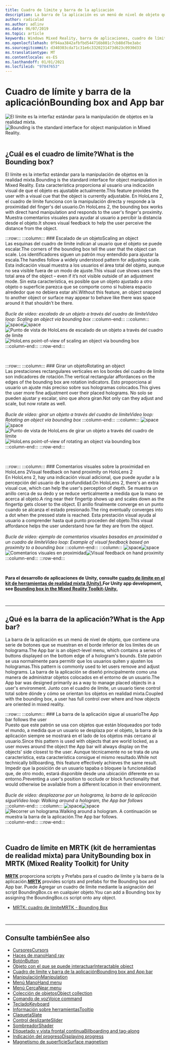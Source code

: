 ```yaml
---
title: Cuadro de límite y barra de la aplicación
description: La barra de la aplicación es un menú de nivel de objeto que contiene una serie de botones que se muestran en el borde inferior de los límites de un holograma.
author: radicalad
ms.author: adlinv
ms.date: 06/07/2019
ms.topic: article
keywords: Windows Mixed Reality, barra de aplicaciones, cuadro de límite, auriculares de realidad mixta, auriculares de realidad mixta de Windows, auriculares de realidad virtual, HoloLens, MRTK, kit de herramientas de realidad mixta
ms.openlocfilehash: 0f94aa3842afbfbd544716b801c7cb88d7be3abc
ms.sourcegitcommit: d340303cda71c31e6c3320231473d623c0930d33
ms.translationtype: MT
ms.contentlocale: es-ES
ms.lasthandoff: 01/01/2021
ms.locfileid: "97847653"
---
```

# <a name="bounding-box-and-app-bar"></a><span data-ttu-id="41c25-104">Cuadro de límite y barra de la aplicación</span><span class="sxs-lookup"><span data-stu-id="41c25-104">Bounding box and App bar</span></span>
<span data-ttu-id="41c25-105">![El límite es la interfaz estándar para la manipulación de objetos en la realidad mixta.](images/UX_Hero_BoundingBox.jpg)</span><span class="sxs-lookup"><span data-stu-id="41c25-105">![Bounding is the standard interface for object manipulation in Mixed Reality.](images/UX_Hero_BoundingBox.jpg)</span></span><br>
<br>

## <a name="what-is-the-bounding-box"></a><span data-ttu-id="41c25-106">¿Cuál es el cuadro de límite?</span><span class="sxs-lookup"><span data-stu-id="41c25-106">What is the Bounding box?</span></span>

<span data-ttu-id="41c25-107">El límite es la interfaz estándar para la manipulación de objetos en la realidad mixta.</span><span class="sxs-lookup"><span data-stu-id="41c25-107">Bounding is the standard interface for object manipulation in Mixed Reality.</span></span> <span data-ttu-id="41c25-108">Esta característica proporciona al usuario una indicación visual de que el objeto es ajustable actualmente.</span><span class="sxs-lookup"><span data-stu-id="41c25-108">This feature provides the user with a visual cue that the object is currently adjustable.</span></span> <span data-ttu-id="41c25-109">En HoloLens 2, el cuadro de límite funciona con la manipulación directa y responde a la proximidad del finger's del usuario.</span><span class="sxs-lookup"><span data-stu-id="41c25-109">On HoloLens 2, the bounding box works with direct hand manipulation and responds to the user's finger's proximity.</span></span> <span data-ttu-id="41c25-110">Muestra comentarios visuales para ayudar al usuario a percibir la distancia desde el objeto.</span><span class="sxs-lookup"><span data-stu-id="41c25-110">It shows visual feedback to help the user perceive the distance from the object.</span></span>

:::row:::
    :::column:::
        ### <a name="scaling-an-objectbr"></a><span data-ttu-id="41c25-111">Escalado de un objeto</span><span class="sxs-lookup"><span data-stu-id="41c25-111">Scaling an object</span></span><br>
        <span data-ttu-id="41c25-112">Las esquinas del cuadro de límite indican al usuario que el objeto se puede escalar.</span><span class="sxs-lookup"><span data-stu-id="41c25-112">The corners of the bounding box tell the user that the object can scale.</span></span> <span data-ttu-id="41c25-113">Los identificadores siguen un patrón muy entendido para ajustar la escala.</span><span class="sxs-lookup"><span data-stu-id="41c25-113">The handles follow a widely understood pattern for adjusting scale.</span></span> <span data-ttu-id="41c25-114">Esta indicación visual muestra a los usuarios el área total del objeto, aunque no sea visible fuera de un modo de ajuste.</span><span class="sxs-lookup"><span data-stu-id="41c25-114">This visual cue shows users the total area of the object – even if it’s not visible outside of an adjustment mode.</span></span> <span data-ttu-id="41c25-115">Sin esta característica, es posible que un objeto ajustado a otro objeto o superficie parezca que se comporte como si hubiera espacio alrededor que no debiera estar ahí.</span><span class="sxs-lookup"><span data-stu-id="41c25-115">Without this feature, an object snapped to another object or surface may appear to behave like there was space around it that shouldn’t be there.</span></span><br>
        <br>
        <span data-ttu-id="41c25-116">*Bucle de vídeo: escalado de un objeto a través del cuadro de límite*</span><span class="sxs-lookup"><span data-stu-id="41c25-116">*Video loop: Scaling an object via bounding box*</span></span>
    :::column-end:::
        :::column:::
        <span data-ttu-id="41c25-117">![space](images/spacer-20x582.png)</span><span class="sxs-lookup"><span data-stu-id="41c25-117">![space](images/spacer-20x582.png)</span></span><br>
       <span data-ttu-id="41c25-118">![Punto de vista de HoloLens de escalado de un objeto a través del cuadro de límite](images/HoloLens2_BoundingBox.gif)</span><span class="sxs-lookup"><span data-stu-id="41c25-118">![HoloLens point-of-view of scaling an object via bounding box](images/HoloLens2_BoundingBox.gif)</span></span><br>
    :::column-end:::
:::row-end:::

<br>

:::row:::
    :::column:::
        ### <a name="rotating-an-objectbr"></a><span data-ttu-id="41c25-119">Girar un objeto</span><span class="sxs-lookup"><span data-stu-id="41c25-119">Rotating an object</span></span><br>
        <span data-ttu-id="41c25-120">Las prestaciones rectangulares verticales en los bordes del cuadro de límite son indicadores de rotación.</span><span class="sxs-lookup"><span data-stu-id="41c25-120">The vertical rectangular affordances on the edges of the bounding box are rotation indicators.</span></span> <span data-ttu-id="41c25-121">Esto proporciona al usuario un ajuste más preciso sobre sus hologramas colocados.</span><span class="sxs-lookup"><span data-stu-id="41c25-121">This gives the user more fine adjustment over their placed holograms.</span></span> <span data-ttu-id="41c25-122">No solo se pueden ajustar y escalar, sino que ahora giran.</span><span class="sxs-lookup"><span data-stu-id="41c25-122">Not only can they adjust and scale, but now rotate as well.</span></span><br>
        <br>
        <span data-ttu-id="41c25-123">*Bucle de vídeo: girar un objeto a través del cuadro de límite*</span><span class="sxs-lookup"><span data-stu-id="41c25-123">*Video loop: Rotating an object via bounding box*</span></span>
    :::column-end:::
        :::column:::
        <span data-ttu-id="41c25-124">![space](images/spacer-20x582.png)</span><span class="sxs-lookup"><span data-stu-id="41c25-124">![space](images/spacer-20x582.png)</span></span><br>
       <span data-ttu-id="41c25-125">![Punto de vista de HoloLens de girar un objeto a través del cuadro de límite](images/HoloLens2_BoundingBox_Rotate.gif)</span><span class="sxs-lookup"><span data-stu-id="41c25-125">![HoloLens point-of-view of rotating an object via bounding box](images/HoloLens2_BoundingBox_Rotate.gif)</span></span><br>
    :::column-end:::
:::row-end:::

<br>

:::row:::
    :::column:::
        ### <a name="visual-feedback-on-hand-proximity-on-hololens-2br"></a><span data-ttu-id="41c25-126">Comentarios visuales sobre la proximidad en HoloLens 2</span><span class="sxs-lookup"><span data-stu-id="41c25-126">Visual feedback on hand proximity on HoloLens 2</span></span><br>
        <span data-ttu-id="41c25-127">En HoloLens 2, hay una indicación visual adicional, que puede ayudar a la percepción del usuario de la profundidad.</span><span class="sxs-lookup"><span data-stu-id="41c25-127">On HoloLens 2, there's an extra visual cue, which can help the user's perception of depth.</span></span> <span data-ttu-id="41c25-128">Se muestra un anillo cerca de su dedo y se reduce verticalmente a medida que la mano se acerca al objeto.</span><span class="sxs-lookup"><span data-stu-id="41c25-128">A ring near their fingertip shows up and scales down as the fingertip gets closer to the object.</span></span> <span data-ttu-id="41c25-129">El anillo finalmente converge en un punto cuando se alcanza el estado presionado.</span><span class="sxs-lookup"><span data-stu-id="41c25-129">The ring eventually converges into a dot when the pressed state is reached.</span></span> <span data-ttu-id="41c25-130">Esta prestación visual ayuda al usuario a comprender hasta qué punto proceden del objeto.</span><span class="sxs-lookup"><span data-stu-id="41c25-130">This visual affordance helps the user understand how far they are from the object.</span></span><br>
        <br>
        <span data-ttu-id="41c25-131">*Bucle de vídeo: ejemplo de comentarios visuales basados en proximidad a un cuadro de límite*</span><span class="sxs-lookup"><span data-stu-id="41c25-131">*Video loop: Example of visual feedback based on proximity to a bounding box*</span></span>
    :::column-end:::
        :::column:::
        <span data-ttu-id="41c25-132">![space](images/spacer-20x582.png)</span><span class="sxs-lookup"><span data-stu-id="41c25-132">![space](images/spacer-20x582.png)</span></span><br>
       <span data-ttu-id="41c25-133">![Comentarios visuales en proximidad](images/HoloLens2_Proximity.gif)</span><span class="sxs-lookup"><span data-stu-id="41c25-133">![Visual feedback on hand proximity](images/HoloLens2_Proximity.gif)</span></span><br>
    :::column-end:::
:::row-end:::

<br>

<span data-ttu-id="41c25-134">**Para el desarrollo de aplicaciones de Unity, consulte [cuadro de límite en el kit de herramientas de realidad mixta (Unity).](https://microsoft.github.io/MixedRealityToolkit-Unity/Documentation/README_BoundingBox.html)**</span><span class="sxs-lookup"><span data-stu-id="41c25-134">**For Unity app development, see [Bounding box in the Mixed Reality Toolkit-Unity.](https://microsoft.github.io/MixedRealityToolkit-Unity/Documentation/README_BoundingBox.html)**</span></span>

<br>

---

## <a name="what-is-the-app-bar"></a><span data-ttu-id="41c25-135">¿Qué es la barra de la aplicación?</span><span class="sxs-lookup"><span data-stu-id="41c25-135">What is the App bar?</span></span>

<span data-ttu-id="41c25-136">La barra de la aplicación es un menú de nivel de objeto, que contiene una serie de botones que se muestran en el borde inferior de los límites de un holograma.</span><span class="sxs-lookup"><span data-stu-id="41c25-136">The App bar is an object-level menu, which contains a series of buttons displayed on the bottom edge of a hologram's bounds.</span></span> <span data-ttu-id="41c25-137">Este patrón se usa normalmente para permitir que los usuarios quiten y ajusten los hologramas.</span><span class="sxs-lookup"><span data-stu-id="41c25-137">This pattern is commonly used to let users remove and adjust holograms.</span></span> <span data-ttu-id="41c25-138">La barra de la aplicación se diseñó principalmente como una manera de administrar objetos colocados en el entorno de un usuario.</span><span class="sxs-lookup"><span data-stu-id="41c25-138">The App bar was designed primarily as a way to manage placed objects in a user's environment.</span></span> <span data-ttu-id="41c25-139">Junto con el cuadro de límite, un usuario tiene control total sobre dónde y cómo se orientan los objetos en realidad mixta.</span><span class="sxs-lookup"><span data-stu-id="41c25-139">Coupled with the bounding box, a user has full control over where and how objects are oriented in mixed reality.</span></span>

:::row:::
    :::column:::
        ### <a name="the-app-bar-follows-the-userbr"></a><span data-ttu-id="41c25-140">La barra de la aplicación sigue al usuario</span><span class="sxs-lookup"><span data-stu-id="41c25-140">The App bar follows the user</span></span><br>
        <span data-ttu-id="41c25-141">Puesto que este patrón se usa con objetos que están bloqueados por todo el mundo, a medida que un usuario se desplaza por el objeto, la barra de la aplicación siempre se mostrará en el lado de los objetos más cercano al usuario.</span><span class="sxs-lookup"><span data-stu-id="41c25-141">Since this pattern is used with objects that are world locked, as a user moves around the object the App bar will always display on the objects' side closest to the user.</span></span> <span data-ttu-id="41c25-142">Aunque técnicamente no se trata de una característica, esta característica consigue el mismo resultado.</span><span class="sxs-lookup"><span data-stu-id="41c25-142">While not technically billboarding, this feature effectively achieves the same result.</span></span> <span data-ttu-id="41c25-143">Impedir que la posición de un usuario tapaba o bloquee la funcionalidad que, de otro modo, estará disponible desde una ubicación diferente en su entorno.</span><span class="sxs-lookup"><span data-stu-id="41c25-143">Preventing a user's position to occlude or block functionality that would otherwise be available from a different location in their environment.</span></span> <br>
        <br>
        <span data-ttu-id="41c25-144">*Bucle de vídeo: desplazarse por un holograma, la barra de la aplicación sigue*</span><span class="sxs-lookup"><span data-stu-id="41c25-144">*Video loop: Walking around a hologram, the App bar follows*</span></span>
    :::column-end:::
        :::column:::
        <span data-ttu-id="41c25-145">![space](images/spacer-20x582.png)</span><span class="sxs-lookup"><span data-stu-id="41c25-145">![space](images/spacer-20x582.png)</span></span><br>
       <span data-ttu-id="41c25-146">![Recorrer un holograma.</span><span class="sxs-lookup"><span data-stu-id="41c25-146">![Walking around a hologram.</span></span> <span data-ttu-id="41c25-147">A continuación se muestra la barra de la aplicación.](images/HoloLens2_AppBarFollowing.gif)</span><span class="sxs-lookup"><span data-stu-id="41c25-147">The App bar follows.](images/HoloLens2_AppBarFollowing.gif)</span></span><br>
    :::column-end:::
:::row-end:::

<br>


## <a name="bounding-box-in-mrtk-mixed-reality-toolkit-for-unity"></a><span data-ttu-id="41c25-148">Cuadro de límite en MRTK (kit de herramientas de realidad mixta) para Unity</span><span class="sxs-lookup"><span data-stu-id="41c25-148">Bounding box in MRTK (Mixed Reality Toolkit) for Unity</span></span>
<span data-ttu-id="41c25-149">**[MRTK](https://github.com/Microsoft/MixedRealityToolkit-Unity)** proporciona scripts y Prefabs para el cuadro de límite y la barra de la aplicación.</span><span class="sxs-lookup"><span data-stu-id="41c25-149">**[MRTK](https://github.com/Microsoft/MixedRealityToolkit-Unity)** provides scripts and prefabs for the Bounding box and App bar.</span></span> <span data-ttu-id="41c25-150">Puede Agregar un cuadro de límite mediante la asignación del script BoundingBox.cs en cualquier objeto.</span><span class="sxs-lookup"><span data-stu-id="41c25-150">You can add a Bounding box by assigning the BoundingBox.cs script onto any object.</span></span>

* [<span data-ttu-id="41c25-151">MRTK: cuadro de límite</span><span class="sxs-lookup"><span data-stu-id="41c25-151">MRTK - Bounding Box</span></span>](https://microsoft.github.io/MixedRealityToolkit-Unity/Documentation/README_BoundingBox.html)


<br>

---


## <a name="see-also"></a><span data-ttu-id="41c25-152">Consulte también</span><span class="sxs-lookup"><span data-stu-id="41c25-152">See also</span></span>

* [<span data-ttu-id="41c25-153">Cursores</span><span class="sxs-lookup"><span data-stu-id="41c25-153">Cursors</span></span>](cursors.md)
* [<span data-ttu-id="41c25-154">Haces de mano</span><span class="sxs-lookup"><span data-stu-id="41c25-154">Hand ray</span></span>](point-and-commit.md)
* [<span data-ttu-id="41c25-155">Botón</span><span class="sxs-lookup"><span data-stu-id="41c25-155">Button</span></span>](button.md)
* [<span data-ttu-id="41c25-156">Objeto con el que se puede interactuar</span><span class="sxs-lookup"><span data-stu-id="41c25-156">Interactable object</span></span>](interactable-object.md)
* [<span data-ttu-id="41c25-157">Cuadro de límite y barra de la aplicación</span><span class="sxs-lookup"><span data-stu-id="41c25-157">Bounding box and App bar</span></span>](app-bar-and-bounding-box.md)
* [<span data-ttu-id="41c25-158">Manipulación</span><span class="sxs-lookup"><span data-stu-id="41c25-158">Manipulation</span></span>](direct-manipulation.md)
* [<span data-ttu-id="41c25-159">Menú Mano</span><span class="sxs-lookup"><span data-stu-id="41c25-159">Hand menu</span></span>](hand-menu.md)
* [<span data-ttu-id="41c25-160">Menú Cerca</span><span class="sxs-lookup"><span data-stu-id="41c25-160">Near menu</span></span>](near-menu.md)
* [<span data-ttu-id="41c25-161">Colección de objetos</span><span class="sxs-lookup"><span data-stu-id="41c25-161">Object collection</span></span>](object-collection.md)
* [<span data-ttu-id="41c25-162">Comando de voz</span><span class="sxs-lookup"><span data-stu-id="41c25-162">Voice command</span></span>](voice-input.md)
* [<span data-ttu-id="41c25-163">Teclado</span><span class="sxs-lookup"><span data-stu-id="41c25-163">Keyboard</span></span>](keyboard.md)
* [<span data-ttu-id="41c25-164">Información sobre herramientas</span><span class="sxs-lookup"><span data-stu-id="41c25-164">Tooltip</span></span>](tooltip.md)
* [<span data-ttu-id="41c25-165">Claqueta</span><span class="sxs-lookup"><span data-stu-id="41c25-165">Slate</span></span>](slate.md)
* [<span data-ttu-id="41c25-166">Control deslizante</span><span class="sxs-lookup"><span data-stu-id="41c25-166">Slider</span></span>](slider.md)
* [<span data-ttu-id="41c25-167">Sombreador</span><span class="sxs-lookup"><span data-stu-id="41c25-167">Shader</span></span>](shader.md)
* [<span data-ttu-id="41c25-168">Etiquetado y vista frontal continua</span><span class="sxs-lookup"><span data-stu-id="41c25-168">Billboarding and tag-along</span></span>](billboarding-and-tag-along.md)
* [<span data-ttu-id="41c25-169">Indicación del progreso</span><span class="sxs-lookup"><span data-stu-id="41c25-169">Displaying progress</span></span>](progress.md)
* [<span data-ttu-id="41c25-170">Magnetismo de superficie</span><span class="sxs-lookup"><span data-stu-id="41c25-170">Surface magnetism</span></span>](surface-magnetism.md)
